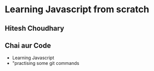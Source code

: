 # Learning Javascript from scratch
## Hitesh Choudhary
## Chai aur Code

- Learning Javascript 
- "practising some git commands


